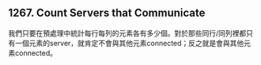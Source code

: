 ## 1267. Count Servers that Communicate

我們只要在預處理中統計每行每列的元素各有多少個。對於那些同行/同列裡都只有一個元素的server，就肯定不會與其他元素connected；反之就是會與其他元素connected。
